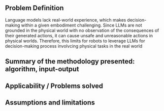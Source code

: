 ## Problem Definition
Language models lack real-world experience, which makes decision-making within a given embodiment challenging.  Since LLMs are not grounded in the physical world with no observation of the consequences of their generated actions, it can cause unsafe and unreasonable actions in physical worlds. Therefore, this limits for robots to leverage LLMs for decision-making process involvcing physical tasks in the real world

## Summary of the methodology presented: algorithm, input-output


## Applicability / Problems solved

## Assumptions and limitations

